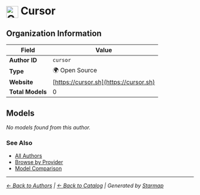 # <img src="https://raw.githubusercontent.com/agentstation/starmap/master/internal/embedded/logos/cursor.svg" alt="Cursor" width="32" height="32" style="vertical-align: middle;"> Cursor
  
  
## Organization Information
  
| Field | Value |
|---------|---------|
| **Author ID** | `cursor` |
| **Type** | 🌍 Open Source |
| **Website** | [https://cursor.sh](https://cursor.sh) |
| **Total Models** | 0 |

  
## Models
  
*No models found from this author.*
  
### See Also
  
- [All Authors](../)
- [Browse by Provider](../../providers/)
- [Model Comparison](../../models/)
  
---
*_[← Back to Authors](../) | [← Back to Catalog](../../) | Generated by [Starmap](https://github.com/agentstation/starmap)_*